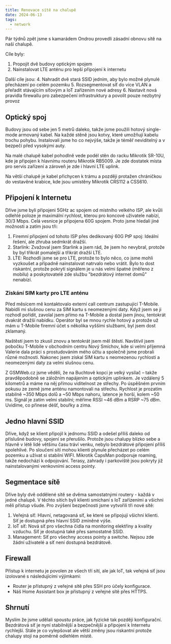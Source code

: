 ```yaml
---
title: Renovace sítě na chalupě
date: 2024-06-13
tags:
  - network
---
```


Pár týdnů zpět jsme s kamarádem Ondrou provedli zásadní obnovu sítě na naší chalupě.

Cíle byly:
1. Propojit dvě budovy optickým spojem
2. Nainstalovat LTE anténu pro lepší připojení k internetu

Další cíle jsou:
4. Nahradit dvě stará SSID jedním, aby bylo možné plynulé přecházení po celém pozemku
5. Rozsegmentovat síť do více VLAN a přeřadit stávajícím síťovým a IoT zařízením nové adresy
6. Nastavit nová pravidla firewallu pro zabezpečení infrastruktury a povolit pouze nezbytný provoz

<!--more-->

## Optický spoj
Budovy jsou od sebe jen 5 metrů daleko, takže jsme použili hotový single-mode armovaný kabel. Na každé stěně jsou kotvy, které umožňují kabelu trochu pohybu. Instalovali jsme ho co nejvýše, takže je téměř neviditelný a v bezpečí před vysokými auty.

Na malé chalupě kabel pohodlně vede podél stěn do racku Mikrotik SR-10U, kde je připojen k hlavnímu routeru Mikrotik RB5009. Je zde dostatek místa pro servis zařízení a zároveň je zde i hlavní LTE uplink.

Na větší chalupě je kabel přichycen k trámu a později protažen chráničkou do vestavěné krabice, kde jsou umístěny Mikrotik CRS112 a CSS610.

## Připojení k Internetu
Dříve jsme byli připojeni 5GHz ac spojem od místního velkého ISP, ale kvůli odlehlé poloze je maximální rychlost, kterou pro koncové uživatele nabízí, 30/3 Mbps. Celá vesnice je připojena 60G spojem. Proto jsme hledali jiné možnosti a zatím jsou tři:

1) Firemní připojení od tohoto ISP přes dedikovaný 60G PtP spoj: Ideální řešení, ale zhruba sedmkrát dražší.
2) Starlink: Zvažoval jsem Starlink a jsem rád, že jsem ho nevybral, protože by byl třikrát pomalejší a třikrát dražší LTE.
3) LTE: Rozhodli jsme se pro LTE, protože to bylo něco, co jsme mohli vyzkoušet a případně nainstalovat natrvalo nebo vrátit. Bylo to dost riskantní, protože pokrytí signálem je u nás velmi špatné (měřeno z mobilu) a poskytovatelé zde službu "bezdrátový internet domů" nenabízí.

### Získání SIM karty pro LTE anténu

Před měsícem mě kontaktovalo externí call centrum zastupující T-Mobile. Nabídli mi slušnou cenu za SIM kartu s neomezenými daty. Když jsem se ji rozhodl pořídit, zavolal jsem přímo na T-Mobile a dostal jsem jinou, tentokrát dvakrát dražší nabídku. Operátor byl se mnou rychle hotový a protože už mám u T-Mobile firemní účet s několika vyššími službami, byl jsem dost zklamaný.

Naštěstí jsem to zkusil znovu a tentokrát jsem měl štěstí. Navštívil jsem pobočku T-Mobile v obchodním centru Nový Smíchov, kde si velmi příjemná Valerie dala práci s prostudováním mého účtu a společně jsme probrali různé možnosti. Nakonec jsem získal SIM kartu s neomezenou rychlostí a neomezenými daty za velmi slušnou cenu.

Z GSMWeb.cz jsme věděli, že na Buchtově kopci je velký vysílač – takže pravděpodobně se záložním napájením a optickým uplinkem. Je vzdálený 5 kilometrů a máme na něj přímou viditelnost ze střechy. Po úspěšném prvním pokusu ze země jsme anténu namontovali na střechu. Rychlost je prozatím stabilně ~350 Mbps dolů a ~50 Mbps nahoru, latence je horší, kolem ~50 ms. Signál je zatím velmi stabilní; měříme RSSI ~46 dBm a RSRP ~75 dBm. Uvidíme, co přinese déšť, bouřky a zima.

## Jedno hlavní SSID

Dříve, když se klient připojil k jednomu SSID a odešel příliš daleko od příslušné budovy, spojení se přerušilo. Protože jsou chalupy blízko sebe a hlavně v létě lidé většinu času tráví venku, nebylo bezdrátové připojení příliš spolehlivé. Po sloučení sítí mohou klienti plynule přecházet po celém pozemku a užívat si stabilní WIFI. Mikrotik CapsMan podporuje roaming, takže nedochází k odpojování. Terasy, zahrady i parkoviště jsou pokryty již nainstalovanými venkovními access pointy.

## Segmentace sítě

Dříve byly dvě oddělené sítě se dvěma samostatnými routery - každá v jedné chalupě. V těchto sítích byli klienti smíchaní s IoT zařízeními a všichni měli přístup všude. Pro zvýšení bezpečnosti jsme vytvořili tři nové sítě:

1) Veřejná síť: Hlavní, netagovaná síť, ke které se připojují všichni klienti. Síť je dostupná přes hlavní SSID zmíněné výše.
2) IoT síť: Nová síť pro všechna čidla na monitoring elektřiny a kvality vzduchu. Síť je dostupná také přes samostatné SSID.
3) Management: Síť pro všechny access pointy a switche. Nejsou zde žádní uživatelé a síť není dostupná bezdrátově.

## Firewall

Přístup k internetu je povolen ze všech tří sítí, ale jak IoT, tak veřejná síť jsou izolované s následujícími výjimkami:

* Router je přístupný z veřejné sítě přes SSH pro účely konfigurace.
* Náš Home Assistant box je přístupný z veřejné sítě přes HTTPS.

## Shrnutí

Myslím že jsme udělali spoustu práce, jak fyzické tak později konfigurační. Bezdrátová síť je nyní stabilnější a bezpečnější a připojení k Internetu rychlejší. Stále je co vylepšovat ale větší změny jsou riskantní protože chalupy stojí na poměrně odlehlém místě.
